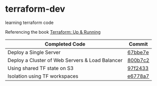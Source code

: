 # terraform-dev
learning terraform code

Referencing the book [Terraform: Up & Running](https://www.terraformupandrunning.com/)


Completed Code | Commit
------------ | -------------
Deploy a Single Server | [67bbe7e](https://github.com/muhannad0/terraform-dev/commit/67bbe7e312e68963eac273950e762f79bbbe72bd)
Deploy a Cluster of Web Servers & Load Balancer | [800b7c2](https://github.com/muhannad0/terraform-dev/commit/800b7c273a58f07a3c273e93ee982c5e3efa8983)
Using shared TF state on S3 | [97f2433](https://github.com/muhannad0/terraform-dev/commit/97f2433c6eeadeb5726917940bab0af4f33c53cb)
Isolation using TF workspaces | [e6778a7](https://github.com/muhannad0/terraform-dev/commit/e6778a7696dfc0eb63ed45394df0333204261d99)